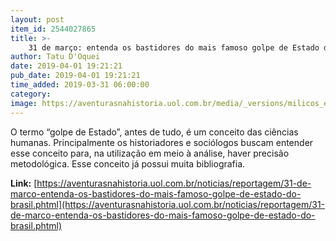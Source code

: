 ```yaml
---
layout: post
item_id: 2544027865
title: >-
    31 de março: entenda os bastidores do mais famoso golpe de Estado do Brasil
author: Tatu D'Oquei
date: 2019-04-01 19:21:21
pub_date: 2019-04-01 19:21:21
time_added: 2019-03-31 06:00:00
category: 
image: https://aventurasnahistoria.uol.com.br/media/_versions/milicos_em_brasilia_widelg.png
---
```


O termo “golpe de Estado”, antes de tudo, é um conceito das ciências humanas. Principalmente os historiadores e sociólogos buscam entender esse conceito para, na utilização em meio à análise, haver precisão metodológica. Esse conceito já possui muita bibliografia.

**Link:** [https://aventurasnahistoria.uol.com.br/noticias/reportagem/31-de-marco-entenda-os-bastidores-do-mais-famoso-golpe-de-estado-do-brasil.phtml](https://aventurasnahistoria.uol.com.br/noticias/reportagem/31-de-marco-entenda-os-bastidores-do-mais-famoso-golpe-de-estado-do-brasil.phtml)

